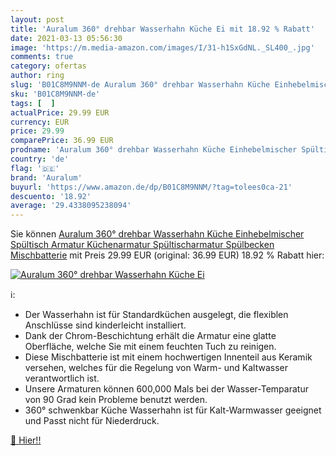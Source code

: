 ```yaml
---
layout: post
title: 'Auralum 360° drehbar Wasserhahn Küche Ei mit 18.92 % Rabatt'
date: 2021-03-13 05:56:30
image: 'https://m.media-amazon.com/images/I/31-h1SxGdNL._SL400_.jpg'
comments: true
category: ofertas
author: ring
slug: 'B01C8M9NNM-de Auralum 360° drehbar Wasserhahn Küche Einhebelmischer...'
sku: 'B01C8M9NNM-de'
tags: [  ]
actualPrice: 29.99 EUR
currency: EUR
price: 29.99
comparePrice: 36.99 EUR
prodname: 'Auralum 360° drehbar Wasserhahn Küche Einhebelmischer Spültisch Armatur Küchenarmatur Spültischarmatur Spülbecken Mischbatterie'
country: 'de'
flag: '🇩🇪'
brand: 'Auralum'
buyurl: 'https://www.amazon.de/dp/B01C8M9NNM/?tag=tolees0ca-21'
descuento: '18.92'
average: '29.4338095238094'
---
```


Sie können [Auralum 360° drehbar Wasserhahn Küche Einhebelmischer Spültisch Armatur Küchenarmatur Spültischarmatur Spülbecken Mischbatterie](https://www.amazon.de/dp/B01C8M9NNM/?tag=tolees0ca-21) mit Preis 29.99 EUR (original: 36.99 EUR) 18.92 % Rabatt hier:

[![Auralum 360° drehbar Wasserhahn Küche Ei](https://m.media-amazon.com/images/I/31-h1SxGdNL._SL400_.jpg)](https://www.amazon.de/dp/B01C8M9NNM/?tag=tolees0ca-21)

ℹ️:

- Der Wasserhahn ist für Standardküchen ausgelegt, die flexiblen Anschlüsse sind kinderleicht installiert.
- Dank der Chrom-Beschichtung erhält die Armatur eine glatte Oberfläche, welche Sie mit einem feuchten Tuch zu reinigen.
- Diese Mischbatterie ist mit einem hochwertigen Innenteil aus Keramik versehen, welches für die Regelung von Warm- und Kaltwasser verantwortlich ist.
- Unsere Armaturen können 600,000 Mals bei der Wasser-Temparatur von 90 Grad kein Probleme benutzt werden.
- 360° schwenkbar Küche Wasserhahn ist für Kalt-Warmwasser geeignet und Passt nicht für Niederdruck.

[🛒 Hier!!](https://www.amazon.de/dp/B01C8M9NNM/?tag=tolees0ca-21)
